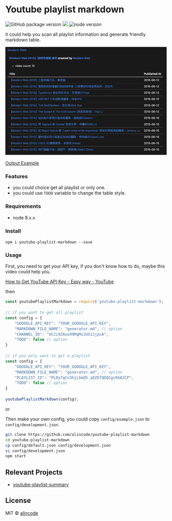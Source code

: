 # Youtube playlist markdown

![GitHub package version](https://img.shields.io/github/package-json/v/alincode/youtube-playlist-markdown.svg)
[![](https://img.shields.io/badge/license-MIT-blue.svg)](LICENSE)
![node version](https://img.shields.io/node/v/youtube-playlist-markdown.svg)

it could help you scan all playlist information and generate friendly markdown table.

![](assets/output.jpg)

[Output Example](https://github.com/alincode/youtube-playlist-markdown/blob/master/output_example.md)

<!-- [![Dependency Status](https://img.shields.io/david/alincode/youtube-playlist-markdown.svg?style=flat)](https://david-dm.org/alincode/youtube-playlist-markdown) -->

### Features

* you could choice get all playlist or only one.
* you could use `TODO` variable to change the table style.
### Requirements

* node 8.x.x
### Install

```
npm i youtube-playlist-markdown --save
```

<!--
#### Command Line Options

This generator can also be further configured with the following command line flags.

    -h, --help          output usage information
    -V, --version       output the version number
    -C, --channel       generate all playlists
    -P, --playlist      generate a playlist
        --video         generate all videos
    -f, --force         force on non-empty directory
-->
### Usage

First, you need to get your API key, if you don't know how to do, maybe this video could help you.

[How to Get YouTube API Key - Easy way - YouTube](https://www.youtube.com/watch?v=_U_VS12uu-o)

then

```js
const youtubePlaylistMarkdown = require('youtube-playlist-markdown');

// if you want to get all playlist
const config = {
    "GOOOGLE_API_KEY": "YOUR_GOOOGLE_API_KEY",
    "MARKDOWN_FILE_NAME": "generator.md", // option
    "CHANNEL_ID": "UCJi9ZAuo99MqMuJUXiJjpsA",
    "TODO": false // option
}

// if you only want to get a playlist
const config = {
    "GOOOGLE_API_KEY": "YOUR_GOOOGLE_API_KEY",
    "MARKDOWN_FILE_NAME": "generator.md", // option
    "PLAYLIST_ID": "PL0y7qCn3hjLbmQ5_aQZEfQDQCgcK6A2CP",
    "TODO": false // option
}

youtubePlaylistMarkdown(config);
```

or

Then make your own config, you could copy `config/example.json` to `config/development.json`.

```bash
git clone https://github.com/alincode/youtube-playlist-markdown
cd youtube-playlist-markdown
cp config/default.json config/development.json
vi config/development.json
npm start
```

## Relevant Projects

* [youtube-playlist-summary](https://github.com/alincode/youtube-playlist-summary)

## License

MIT © [alincode](https://github.com/alincode/youtube-playlist-markdown)